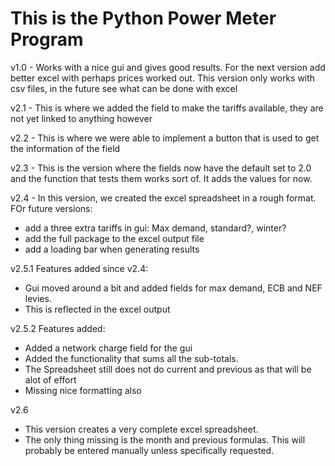 # This is the Python Power Meter Program


v1.0 - Works with a nice gui and gives good results. For the next version add better excel with perhaps prices worked out. This version only works with csv files, in the future see what can be done with excel

v2.1 - This is where we added the field to make the tariffs available, they are not yet linked to anything however

v2.2 - This is where we were able to implement a button that is used to get the information of the field

v2.3 - This is the version where the fields now have the default set to 2.0 and the function that tests them works sort of. It adds the values for now. 

v2.4 - In this version, we created the excel spreadsheet in a rough format. FOr future versions:
- add a three extra tariffs in gui: Max demand, standard?, winter?
- add the full package to the excel output file
- add a loading bar when generating results

v2.5.1 Features added since v2.4:
- Gui moved around a bit and added fields for max demand, ECB and NEF levies.
- This is reflected in the excel output 

v2.5.2 Features added:
- Added a network charge field for the gui
- Added the functionality that sums all the sub-totals. 
- The Spreadsheet still does not do current and previous as that will be alot of effort
- Missing nice formatting also 

v2.6
- This version creates a very complete excel spreadsheet.
- The only thing missing is the month and previous formulas. This will probably be entered manually unless specifically requested.